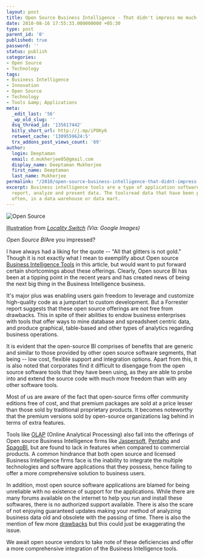 ```yaml
---
layout: post
title: Open Source Business Intelligence - That didn't impress me much!
date: 2010-08-16 17:55:33.000000000 +05:30
type: post
parent_id: '0'
published: true
password: ''
status: publish
categories:
- Open Source
- Technology
tags:
- Business Intelligence
- Innovation
- Open Source
- Technology
- Tools &amp; Applications
meta:
  _edit_last: '56'
  _wp_old_slug: ''
  dsq_thread_id: '135617442'
  bitly_short_url: http://j.mp/iPOKy6
  retweet_cache: '1309559624:5'
  trx_addons_post_views_count: '69'
author:
  login: Deeptaman
  email: d.mukherjee05@gmail.com
  display_name: Deeptaman Mukherjee
  first_name: Deeptaman
  last_name: Mukherjee
permalink: "/2010/open-source-business-intelligence-that-didnt-impress-me-much/"
excerpt: Business intelligence tools are a type of application software designed to
  report, analyze and present data. The toolsread data that have been previously stored,
  often, in a data warehouse or data mart.
---
```

<div class="figure"><img src="{{ site.baseurl }}/assets/2010/08/open-source-cartoon.png" alt="Open Source" />
<p class="credit"><abbr class="type" title="Illustration">Illustration</abbr> from <cite><a href="http://localityswitch.com/">Locality Switch</a> (Via: Google Images)</cite></p>
<p class="caption"><em class="title">Open Source BI</em>Are you impressed?</p>
</div>
<p><!--more--></p>
<p>I have always had a liking for the quote -- "All that glitters is not gold." Though it is not exactly what I mean to exemplify about Open source <a href="http://en.wikipedia.org/wiki/Business_intelligence_tools">Business Intelligence Tools</a> in this article, but would want to put forward certain shortcomings about these offerings. Clearly, Open source BI has been at a tipping point in the recent years and has created news of being the next big thing in the Business Intelligence business. </p>
<p>It's major plus was enabling users gain freedom to leverage and customize high-quality code as a jumpstart to custom development. But a Forrester report suggests that these open source offerings are not free from drawbacks. This in spite of their abilities to endow business enterprises with tools that offer ways to mine database  and spreadsheet centric data, and produce graphical, table-based and other types of analytics regarding business operations. </p>
<p>It is evident that the open-source BI comprises of benefits that are generic and similar to those provided by other open source software segments, that being -- low cost, flexible support and integration options. Apart from this, it is also noted that corporates find it difficult to disengage from the open source software tools that they have been using, as they are able to probe into and extend the source code with much more freedom than with any other software tools. </p>
<p>Most of us are aware of the fact that open-source firms offer community editions free of cost, and that premium packages are sold at a price lesser than those sold by traditional proprietary products. It becomes noteworthy that the premium versions sold by open-source organizations lag behind in terms of extra features.</p>
<p>Tools like <a href="http://en.wikipedia.org/wiki/Online_analytical_processing">OLAP</a> (Online Analytical Processing) also fall into the offerings of Open source Business Intelligence firms like <a href="http://jasperforge.org/">Jaspersoft</a>, <a href="http://www.pentaho.com/">Pentaho</a> and <a href="http://www.spagoworld.org/xwiki/bin/view/SpagoBI/">SpagoBI</a>, but are found to lack in features when compared to commercial products. A common hindrance that both open source and licensed Business Intelligence firms face is the inability to integrate the multiple technologies and software applications that they possess, hence failing to offer a more comprehensive solution to business users. </p>
<p>In addition, most open source software applications are blamed for being unreliable with no existence of support for the applications. While there are many forums available on the internet to help you run and install these softwares, there is no authorized support available. There is also the scare of not enjoying guaranteed updates making your method of analyzing business data old and obsolete with the passing of time. There is also the mention of few more <a href="http://eu.conecta.it/paper/Perceived_disadvantages_ope.html">drawbacks</a> but this could just be exaggerating the issue. </p>
<p>We await open source vendors to take note of these deficiencies and offer a more comprehensive integration of the Business Intelligence tools.</p>
